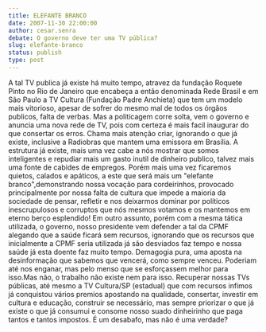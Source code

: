 ```yaml
---
title: ELEFANTE BRANCO
date: 2007-11-30 22:00:00
author: cesar.senra
debate: O governo deve ter uma TV pública?
slug: elefante-branco
status: publish 
type: post
---
```


A tal TV publica já existe há muito tempo, atravez da fundação Roquete Pinto no Rio de Janeiro que encabeça a então denominada Rede Brasil e em São Paulo a TV Cultura (Fundação Padre Anchieta) que tem um modelo mais vitorioso, apesar de sofrer do mesmo mal de todos os órgãos publicos, falta de verbas. Mas a politicagem corre solta, vem o governo e anuncia uma nova rede de TV, pois com certeza é mais facil inaugurar do que consertar os erros. Chama mais atenção criar, ignorando o que já existe, inclusive a Radiobras que mantem uma emissora em Brasília. A estrutura já existe, mais uma vez cabe a nós mostrar que somos inteligentes e repudiar mais um gasto inutil de dinheiro publico, talvez mais uma fonte de cabides de empregos. Porém mais uma vez ficaremos quietos, calados e apáticos, a este que será mais um "elefante branco",demonstrando nossa vocação para cordeirinhos, provocado principalmente por nossa falta de cultura que impede a maioria da sociedade de pensar, refletir e nos deixarmos dominar por políticos inescrupulosos e corruptos que nós mesmos votamos e os mantemos em eterno berço esplendido! Em outro assunto, porém com a mesma tática utilizada, o governo, nosso presidente vem defender a tal da CPMF alegando que a saúde ficará sem recursos, ignorando que os recursos que inicialmente a CPMF seria utilizada já são desviados faz tempo e nossa saúde já esta doente faz muito tempo. Demagogia pura, uma aposta na desinformação que sabemos que vencerá, como sempre venceu. Poderiam até nos enganar, mas pelo menso que se esforçassem melhor para isso.Mas não, o trabalho não existe nem para isso. Recuperar nossas TVs públicas, até mesmo a TV Cultura/SP (estadual) que com recursos infimos já conquistou vários premios apostando na qualidade, consertar, investir em cultura e educação, construir se necessário, mas sempre priorizar o que já existe o que já consumui e consome nosso suado dinheirinho que paga tantos e tantos impostos. É um desabafo, mas não é uma verdade?
